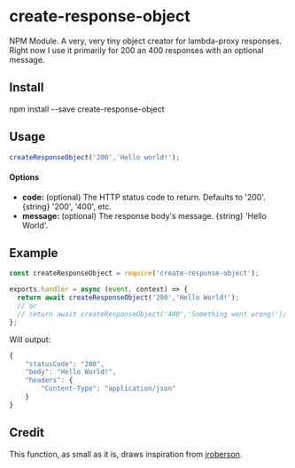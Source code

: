 # create-response-object
NPM Module. A very, very tiny object creator for lambda-proxy responses. Right now I use it primarily for 200 an 400 responses with an optional message.

## Install
npm install --save create-response-object

## Usage
```javascript
createResponseObject('200','Hello world!');
 ```

#### Options
* **code:** (optional) The HTTP status code to return. Defaults to '200'.
   {string} '200', '400', etc.
* **message:** (optional) The response body's message.
   {string} 'Hello World'.

## Example
```javascript
const createResponseObject = require('create-response-object');

exports.handler = async (event, context) => {
  return await createResponseObject('200','Hello World!');
  // or
  // return await createResponseObject('400','Something went wrong!');
};
```
Will output:
```javascript
{
    "statusCode": "200",
    "body": "Hello World!",
    "headers": {
        "Content-Type": "application/json"
    }
}
```

## Credit
This function, as small as it is, draws inspiration from [jroberson](https://github.com/jroberson).
